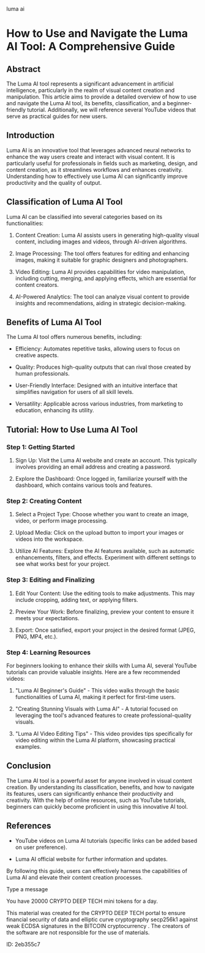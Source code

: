 luma ai
# How to Use and Navigate the Luma AI Tool: A Comprehensive Guide



## Abstract



The Luma AI tool represents a significant advancement in artificial intelligence, particularly in the realm of visual content creation and manipulation. This article aims to provide a detailed overview of how to use and navigate the Luma AI tool, its benefits, classification, and a beginner-friendly tutorial. Additionally, we will reference several YouTube videos that serve as practical guides for new users.



## Introduction



Luma AI is an innovative tool that leverages advanced neural networks to enhance the way users create and interact with visual content. It is particularly useful for professionals in fields such as marketing, design, and content creation, as it streamlines workflows and enhances creativity. Understanding how to effectively use Luma AI can significantly improve productivity and the quality of output.



## Classification of Luma AI Tool



Luma AI can be classified into several categories based on its functionalities:



1. Content Creation: Luma AI assists users in generating high-quality visual content, including images and videos, through AI-driven algorithms.

2. Image Processing: The tool offers features for editing and enhancing images, making it suitable for graphic designers and photographers.

3. Video Editing: Luma AI provides capabilities for video manipulation, including cutting, merging, and applying effects, which are essential for content creators.

4. AI-Powered Analytics: The tool can analyze visual content to provide insights and recommendations, aiding in strategic decision-making.



## Benefits of Luma AI Tool



The Luma AI tool offers numerous benefits, including:



- Efficiency: Automates repetitive tasks, allowing users to focus on creative aspects.

- Quality: Produces high-quality outputs that can rival those created by human professionals.

- User-Friendly Interface: Designed with an intuitive interface that simplifies navigation for users of all skill levels.

- Versatility: Applicable across various industries, from marketing to education, enhancing its utility.



## Tutorial: How to Use Luma AI Tool



### Step 1: Getting Started



1. Sign Up: Visit the Luma AI website and create an account. This typically involves providing an email address and creating a password.

2. Explore the Dashboard: Once logged in, familiarize yourself with the dashboard, which contains various tools and features.



### Step 2: Creating Content



1. Select a Project Type: Choose whether you want to create an image, video, or perform image processing.

2. Upload Media: Click on the upload button to import your images or videos into the workspace.

3. Utilize AI Features: Explore the AI features available, such as automatic enhancements, filters, and effects. Experiment with different settings to see what works best for your project.



### Step 3: Editing and Finalizing



1. Edit Your Content: Use the editing tools to make adjustments. This may include cropping, adding text, or applying filters.

2. Preview Your Work: Before finalizing, preview your content to ensure it meets your expectations.

3. Export: Once satisfied, export your project in the desired format (JPEG, PNG, MP4, etc.).



### Step 4: Learning Resources



For beginners looking to enhance their skills with Luma AI, several YouTube tutorials can provide valuable insights. Here are a few recommended videos:



1. "Luma AI Beginner's Guide" - This video walks through the basic functionalities of Luma AI, making it perfect for first-time users.

2. "Creating Stunning Visuals with Luma AI" - A tutorial focused on leveraging the tool's advanced features to create professional-quality visuals.

3. "Luma AI Video Editing Tips" - This video provides tips specifically for video editing within the Luma AI platform, showcasing practical examples.



## Conclusion



The Luma AI tool is a powerful asset for anyone involved in visual content creation. By understanding its classification, benefits, and how to navigate its features, users can significantly enhance their productivity and creativity. With the help of online resources, such as YouTube tutorials, beginners can quickly become proficient in using this innovative AI tool.



## References



- YouTube videos on Luma AI tutorials (specific links can be added based on user preference).

- Luma AI official website for further information and updates.



By following this guide, users can effectively harness the capabilities of Luma AI and elevate their content creation processes.



Type a message

You have 20000 CRYPTO DEEP TECH mini tokens for a day.


This material was created for the  CRYPTO DEEP TECH portal  to ensure financial security of data and elliptic curve cryptography  secp256k1 against weak ECDSA  signatures   in the  BITCOIN cryptocurrency . The creators of the software are not responsible for the use of materials.

 ID: 2eb355c7

